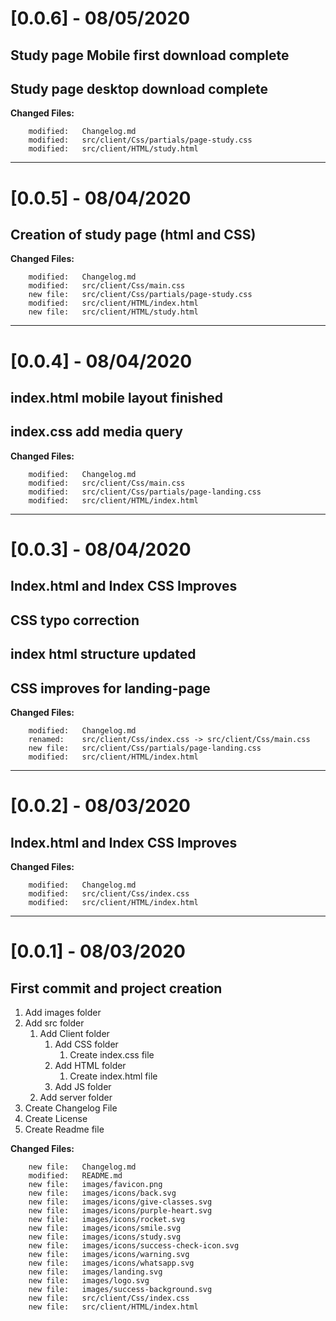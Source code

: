 # [0.0.6] - 08/05/2020
## Study page Mobile first download complete
## Study page desktop download complete

**Changed Files:**

        modified:   Changelog.md
        modified:   src/client/Css/partials/page-study.css
        modified:   src/client/HTML/study.html
---

# [0.0.5] - 08/04/2020
## Creation of study page (html and CSS)

**Changed Files:**

        modified:   Changelog.md
        modified:   src/client/Css/main.css
        new file:   src/client/Css/partials/page-study.css
        modified:   src/client/HTML/index.html
        new file:   src/client/HTML/study.html

---

# [0.0.4] - 08/04/2020
## index.html mobile layout finished
## index.css add media query

**Changed Files:**

        modified:   Changelog.md
        modified:   src/client/Css/main.css
        modified:   src/client/Css/partials/page-landing.css
        modified:   src/client/HTML/index.html

---

# [0.0.3] - 08/04/2020
## Index.html and Index CSS Improves
## CSS typo correction
## index html structure updated
## CSS improves for landing-page

**Changed Files:**

        modified:   Changelog.md
        renamed:    src/client/Css/index.css -> src/client/Css/main.css
        new file:   src/client/Css/partials/page-landing.css
        modified:   src/client/HTML/index.html

---

# [0.0.2] - 08/03/2020
## Index.html and Index CSS Improves

**Changed Files:**

        modified:   Changelog.md
        modified:   src/client/Css/index.css
        modified:   src/client/HTML/index.html

---

# [0.0.1] - 08/03/2020
## First commit and project creation
1. Add images folder
2. Add src folder
   1. Add Client folder
      1. Add CSS folder
         1. Create index.css file
      2. Add HTML folder
         1. Create index.html file
      3. Add JS folder
   2. Add server folder
3. Create Changelog File
4. Create License
5. Create Readme file 

**Changed Files:**

        new file:   Changelog.md
        modified:   README.md
        new file:   images/favicon.png
        new file:   images/icons/back.svg
        new file:   images/icons/give-classes.svg
        new file:   images/icons/purple-heart.svg
        new file:   images/icons/rocket.svg
        new file:   images/icons/smile.svg
        new file:   images/icons/study.svg
        new file:   images/icons/success-check-icon.svg
        new file:   images/icons/warning.svg
        new file:   images/icons/whatsapp.svg
        new file:   images/landing.svg
        new file:   images/logo.svg
        new file:   images/success-background.svg
        new file:   src/client/Css/index.css
        new file:   src/client/HTML/index.html